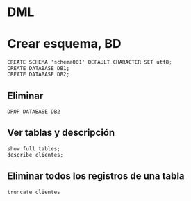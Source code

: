 # DML  
# Crear esquema, BD  
`CREATE SCHEMA 'schema001' DEFAULT CHARACTER SET utf8;`  
`CREATE DATABASE DB1;`    
`CREATE DATABASE DB2;`

## Eliminar  
`DROP DATABASE DB2`  

## Ver tablas y descripción  
`show full tables;`  
`describe clientes;`  

## Eliminar todos los registros de una tabla  
`truncate clientes`
